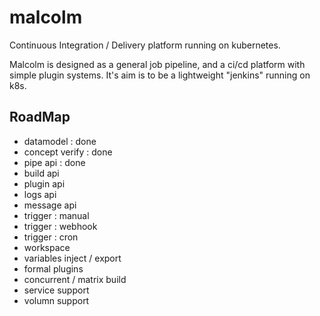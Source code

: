 # malcolm
Continuous Integration / Delivery platform running on kubernetes.

Malcolm is designed as a general job pipeline, and a ci/cd platform with simple plugin systems. It's aim is to be a lightweight "jenkins" running on k8s.

## RoadMap
- datamodel : done
- concept verify : done
- pipe api : done
- build api
- plugin api
- logs api
- message api
- trigger : manual
- trigger : webhook
- trigger : cron
- workspace
- variables inject / export
- formal plugins
- concurrent / matrix build
- service support
- volumn support



